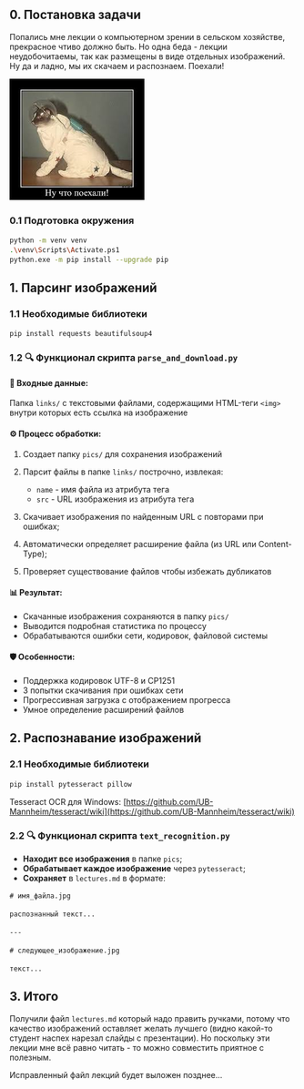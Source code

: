 ## 0. Постановка задачи

Попались мне лекции о компьютерном зрении в сельском хозяйстве, прекрасное чтиво должно быть. Но одна беда - лекции неудобочитаемы, так как размещены в виде отдельных изображений. Ну да и ладно, мы их скачаем и распознаем. Поехали!

![meme](meme.jpg)

### 0.1 Подготовка окружения

```bash
python -m venv venv
.\venv\Scripts\Activate.ps1
python.exe -m pip install --upgrade pip
```

## 1. Парсинг изображений

### 1.1 Необходимые библиотеки

```bash
pip install requests beautifulsoup4
```

### 1.2 🔍 Функционал скрипта `parse_and_download.py`

#### 📁 Входные данные:

Папка `links/` с текстовыми файлами, содержащими HTML-теги `<img>` внутри которых есть ссылка на изображение

#### ⚙️ Процесс обработки:

 1. Создает папку `pics/` для сохранения изображений
 2. Парсит файлы в папке `links/` построчно, извлекая:
    - `name` - имя файла из атрибута тега
    - `src` - URL изображения из атрибута тега

 3. Скачивает изображения по найденным URL с повторами при ошибках;
 4. Автоматически определяет расширение файла (из URL или Content-Type);
 5. Проверяет существование файлов чтобы избежать дубликатов

#### 📊 Результат:

 - Скачанные изображения сохраняются в папку `pics/`
 - Выводится подробная статистика по процессу
 - Обрабатываются ошибки сети, кодировок, файловой системы

#### 🛡️ Особенности:

 - Поддержка кодировок UTF-8 и CP1251
 - 3 попытки скачивания при ошибках сети
 - Прогрессивная загрузка с отображением прогресса
 - Умное определение расширений файлов

## 2. Распознавание изображений

### 2.1 Необходимые библиотеки

```bash
pip install pytesseract pillow
```

Tesseract OCR для Windows: [https://github.com/UB-Mannheim/tesseract/wiki](https://github.com/UB-Mannheim/tesseract/wiki) 

### 2.2 🔍 Функционал скрипта `text_recognition.py`

 - **Находит все изображения** в папке `pics`;
 - **Обрабатывает каждое изображение** через `pytesseract`;
 - **Сохраняет** в `lectures.md` в формате:

```text
# имя_файла.jpg

распознанный текст...

---

# следующее_изображение.jpg

текст...
```

## 3. Итого

Получили файл `lectures.md` который надо править ручками, потому что качество изображений оставляет желать лучшего (видно какой-то студент наспех нарезал слайды с презентации). Но поскольку эти лекции мне всё равно читать - то можно совместить приятное с полезным.

Исправленный файл лекций будет выложен позднее...

